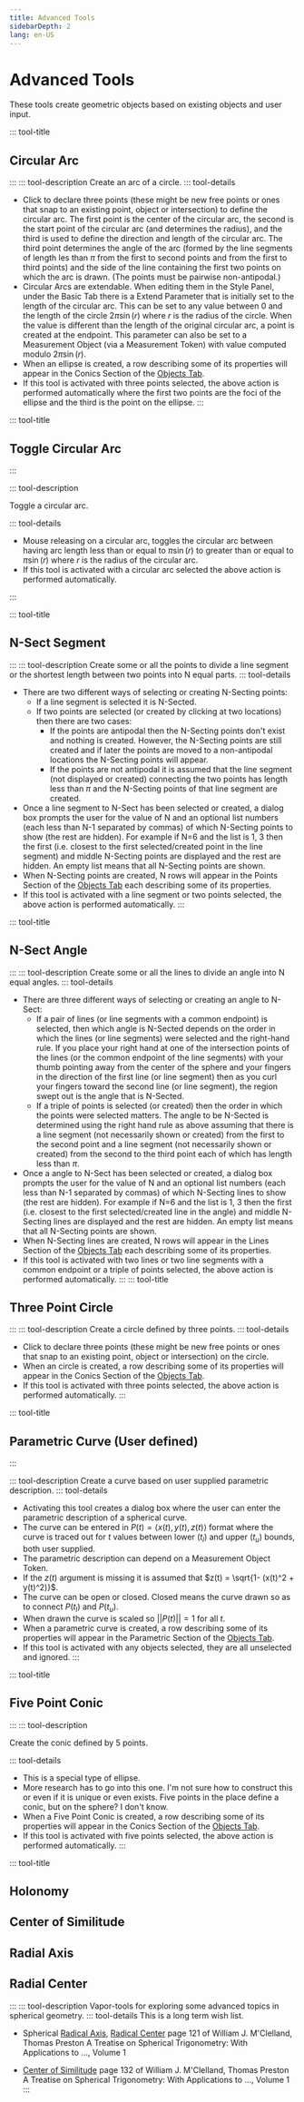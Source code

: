 ```yaml
---
title: Advanced Tools
sidebarDepth: 2
lang: en-US
---
```


# Advanced Tools

These tools create geometric objects based on existing objects and user input.

::: tool-title

## Circular Arc

:::
::: tool-description
Create an arc of a circle.
::: tool-details

- Click to declare three points (these might be new free points or ones that snap to an existing point, object or intersection) to define the circular arc. The first point is the center of the circular arc, the second is the start point of the circular arc (and determines the radius), and the third is used to define the direction and length of the circular arc. The third point determines the angle of the arc (formed by the line segments of length les than $\pi$ from the first to second points and from the first to third points) and the side of the line containing the first two points on which the arc is drawn. (The points must be pairwise non-antipodal.)
- Circular Arcs are extendable. When editing them in the Style Panel, under the Basic Tab there is a Extend Parameter that is initially set to the length of the circular arc. This can be set to any value between 0 and the length of the circle $2\pi\sin(r)$ where $r$ is the radius of the circle. When the value is different than the length of the original circular arc, a point is created at the endpoint. This parameter can also be set to a Measurement Object (via a Measurement Token) with value computed modulo $2\pi\sin(r)$.
- When an ellipse is created, a row describing some of its properties will appear in the Conics Section of the [Objects Tab](/userguide/#objects-tab).
- If this tool is activated with three points selected, the above action is performed automatically where the first two points are the foci of the ellipse and the third is the point on the ellipse.
  :::

::: tool-title

## Toggle Circular Arc

:::

::: tool-description

Toggle a circular arc.

::: tool-details

- Mouse releasing on a circular arc, toggles the circular arc between having arc length less than or equal to $\pi\sin(r)$ to greater than or equal to $\pi\sin(r)$ where $r$ is the radius of the circular arc.
- If this tool is activated with a circular arc selected the above action is performed automatically.

:::

::: tool-title

## N-Sect Segment

:::
::: tool-description
Create some or all the points to divide a line segment or the shortest length between two points into N equal parts.
::: tool-details

- There are two different ways of selecting or creating N-Secting points:
  - If a line segment is selected it is N-Sected.
  - If two points are selected (or created by clicking at two locations) then there are two cases:
    - If the points are antipodal then the N-Secting points don't exist and nothing is created. However, the N-Secting points are still created and if later the points are moved to a non-antipodal locations the N-Secting points will appear.
    - If the points are not antipodal it is assumed that the line segment (not displayed or created) connecting the two points has length less than $\pi$ and the N-Secting points of that line segment are created.
- Once a line segment to N-Sect has been selected or created, a dialog box prompts the user for the value of N and an optional list numbers (each less than N-1 separated by commas) of which N-Secting points to show (the rest are hidden). For example if N=6 and the list is 1, 3 then the first (i.e. closest to the first selected/created point in the line segment) and middle N-Secting points are displayed and the rest are hidden. An empty list means that all N-Secting points are shown.
- When N-Secting points are created, N rows will appear in the Points Section of the [Objects Tab](/userguide/#objects-tab) each describing some of its properties.
- If this tool is activated with a line segment or two points selected, the above action is performed automatically.
  :::

::: tool-title

## N-Sect Angle

:::
::: tool-description
Create some or all the lines to divide an angle into N equal angles.
::: tool-details

- There are three different ways of selecting or creating an angle to N-Sect:
  - If a pair of lines (or line segments with a common endpoint) is selected, then which angle is N-Sected depends on the order in which the lines (or line segments) were selected and the right-hand rule. If you place your right hand at one of the intersection points of the lines (or the common endpoint of the line segments) with your thumb pointing away from the center of the sphere and your fingers in the direction of the first line (or line segment) then as you curl your fingers toward the second line (or line segment), the region swept out is the angle that is N-Sected.
  - If a triple of points is selected (or created) then the order in which the points were selected matters. The angle to be N-Sected is determined using the right hand rule as above assuming that there is a line segment (not necessarily shown or created) from the first to the second point and a line segment (not necessarily shown or created) from the second to the third point each of which has length less than $\pi$.
- Once a angle to N-Sect has been selected or created, a dialog box prompts the user for the value of N and an optional list numbers (each less than N-1 separated by commas) of which N-Secting lines to show (the rest are hidden). For example if N=6 and the list is 1, 3 then the first (i.e. closest to the first selected/created line in the angle) and middle N-Secting lines are displayed and the rest are hidden. An empty list means that all N-Secting points are shown.
- When N-Secting lines are created, N rows will appear in the Lines Section of the [Objects Tab](/userguide/#objects-tab) each describing some of its properties.
- If this tool is activated with two lines or two line segments with a common endpoint or a triple of points selected, the above action is performed automatically.
  :::
  ::: tool-title

## Three Point Circle

:::
::: tool-description
Create a circle defined by three points.
::: tool-details

- Click to declare three points (these might be new free points or ones that snap to an existing point, object or intersection) on the circle.
- When an circle is created, a row describing some of its properties will appear in the Conics Section of the [Objects Tab](/userguide/#objects-tab).
- If this tool is activated with three points selected, the above action is performed automatically.
  :::

::: tool-title

## Parametric Curve (User defined)

:::

::: tool-description
Create a curve based on user supplied parametric description.
::: tool-details

- Activating this tool creates a dialog box where the user can enter the parametric description of a spherical curve.
- The curve can be entered in $P(t) = \langle x(t), y(t), z(t)\rangle$ format where the curve is traced out for $t$ values between lower ($t_l$) and upper ($t_u$) bounds, both user supplied.
- The parametric description can depend on a Measurement Object Token.
- If the $z(t)$ argument is missing it is assumed that $z(t) = \sqrt{1- (x(t)^2 + y(t)^2)}$.
- The curve can be open or closed. Closed means the curve drawn so as to connect $P(t_l)$ and $P(t_u)$.
- When drawn the curve is scaled so $||P(t)|| =1$ for all $t$.
- When a parametric curve is created, a row describing some of its properties will appear in the Parametric Section of the [Objects Tab](/userguide/#objects-tab).
- If this tool is activated with any objects selected, they are all unselected and ignored.
  :::

::: tool-title

## Five Point Conic

:::
::: tool-description

Create the conic defined by 5 points.

::: tool-details

- This is a special type of ellipse.
- More research has to go into this one. I'm not sure how to construct this or even if it is unique or even exists. Five points in the place define a conic, but on the sphere? I don't know.
- When a Five Point Conic is created, a row describing some of its properties will appear in the Conics Section of the [Objects Tab](/userguide/#objects-tab).
- If this tool is activated with five points selected, the above action is performed automatically.
  :::

::: tool-title

## Holonomy

## Center of Similitude

## Radial Axis

## Radial Center

:::
::: tool-description
Vapor-tools for exploring some advanced topics in spherical geometry.
::: tool-details
This is a long term wish list.

- Spherical [Radical Axis](https://en.wikipedia.org/wiki/Radical_axis), [Radical Center](https://www.google.com/books/edition/A_Treatise_on_Spherical_Trigonometry/4IsLAAAAYAAJ?hl=en&gbpv=1&dq=radical+axis+M%27Clelland,+Thomas+Preston&pg=PA123&printsec=frontcover) page 121 of William J. M'Clelland, Thomas Preston A Treatise on Spherical Trigonometry: With Applications to ..., Volume 1

- [Center of Similitude](https://www.google.com/books/edition/A_Treatise_on_Spherical_Trigonometry/4IsLAAAAYAAJ?hl=en&gbpv=1&dq=Center+of+Similitude++M%27Clelland,+Thomas+Preston&pg=PA132&printsec=frontcover) page 132 of William J. M'Clelland, Thomas Preston A Treatise on Spherical Trigonometry: With Applications to ..., Volume 1
  :::
